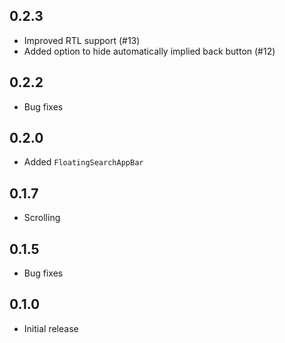 ## 0.2.3

* Improved RTL support (#13)
* Added option to hide automatically implied back button (#12)

## 0.2.2

* Bug fixes

## 0.2.0

* Added `FloatingSearchAppBar`

## 0.1.7

* Scrolling

## 0.1.5

* Bug fixes

## 0.1.0

* Initial release